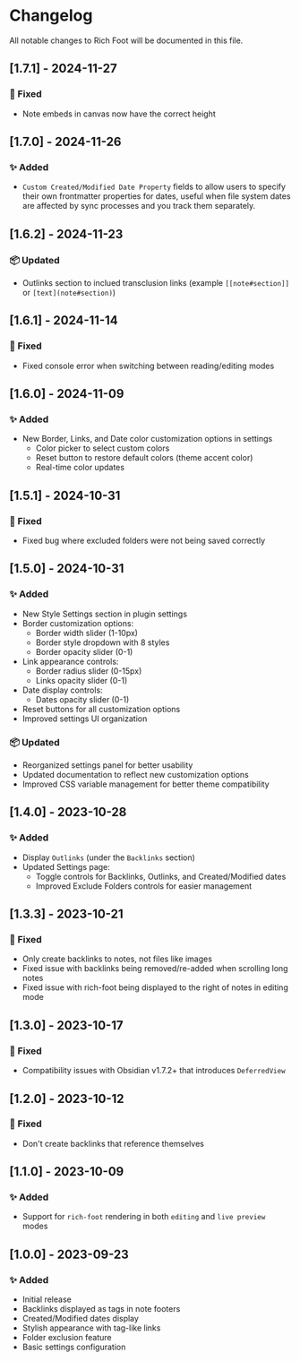 # Changelog

All notable changes to Rich Foot will be documented in this file.

## [1.7.1] - 2024-11-27
### 🐛 Fixed
- Note embeds in canvas now have the correct height

## [1.7.0] - 2024-11-26
### ✨ Added
- `Custom Created/Modified Date Property` fields to allow users to specify their own frontmatter properties for dates, useful when file system dates are affected by sync processes and you track them separately.

## [1.6.2] - 2024-11-23
### 📦 Updated
- Outlinks section to inclued transclusion links (example `[[note#section]]` or `[text](note#section)`)

## [1.6.1] - 2024-11-14
### 🐛 Fixed
- Fixed console error when switching between reading/editing modes

## [1.6.0] - 2024-11-09
### ✨ Added
- New Border, Links, and Date color customization options in settings
  - Color picker to select custom colors
  - Reset button to restore default colors (theme accent color)
  - Real-time color updates

## [1.5.1] - 2024-10-31
### 🐛 Fixed
- Fixed bug where excluded folders were not being saved correctly

## [1.5.0] - 2024-10-31
### ✨ Added
- New Style Settings section in plugin settings
- Border customization options:
  - Border width slider (1-10px)
  - Border style dropdown with 8 styles
  - Border opacity slider (0-1)
- Link appearance controls:
  - Border radius slider (0-15px)
  - Links opacity slider (0-1)
- Date display controls:
  - Dates opacity slider (0-1)
- Reset buttons for all customization options
- Improved settings UI organization

### 📦 Updated
- Reorganized settings panel for better usability
- Updated documentation to reflect new customization options
- Improved CSS variable management for better theme compatibility

## [1.4.0] - 2023-10-28
### ✨ Added
- Display `Outlinks` (under the `Backlinks` section)
- Updated Settings page:
  - Toggle controls for Backlinks, Outlinks, and Created/Modified dates
  - Improved Exclude Folders controls for easier management

## [1.3.3] - 2023-10-21
### 🐛 Fixed
- Only create backlinks to notes, not files like images
- Fixed issue with backlinks being removed/re-added when scrolling long notes
- Fixed issue with rich-foot being displayed to the right of notes in editing mode

## [1.3.0] - 2023-10-17
### 🐛 Fixed
- Compatibility issues with Obsidian v1.7.2+ that introduces `DeferredView`

## [1.2.0] - 2023-10-12
### 🐛 Fixed
- Don't create backlinks that reference themselves

## [1.1.0] - 2023-10-09
### ✨ Added
- Support for `rich-foot` rendering in both `editing` and `live preview` modes

## [1.0.0] - 2023-09-23
### ✨ Added
- Initial release
- Backlinks displayed as tags in note footers
- Created/Modified dates display
- Stylish appearance with tag-like links
- Folder exclusion feature
- Basic settings configuration
